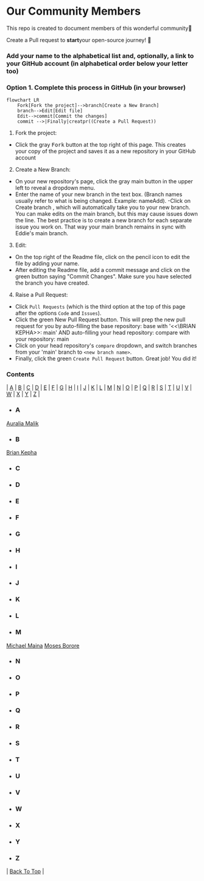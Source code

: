 # Our Community Members
This repo is created to document members of this wonderful community🚀


Create a Pull request to **start**your  open-source journey! 🎉

### Add your name to the alphabetical list and, optionally, a link to your GitHub account (in alphabetical order below your letter too)

### Option 1. Complete this process in GitHub (in your browser)
```mermaid
flowchart LR
    Fork[Fork the project]-->branch[Create a New Branch]
    branch-->Edit[Edit file]
    Edit-->commit[Commit the changes]
    commit -->|Finally|creatpr((Create a Pull Request))
```

1. Fork the project:

- Click the gray <kbd>Fork</kbd> button at the top right of this page. This creates your copy of the project and saves it as a new repository in your GitHub account

2. Create a New Branch:

- On your new repository's page, click the gray main button in the upper left to reveal a dropdown menu.
- Enter the name of your new branch in the text box. (Branch names usually refer to what is being changed. Example: nameAdd).
-Click on Create branch <new branch name>, which will automatically take you to your new branch. You can make edits on the main branch, but this may cause issues down the line. The best practice is to create a new branch for each separate issue you work on. That way your main branch remains in sync with Eddie's main branch.

3. Edit:

- On the top right of the Readme file, click on the pencil icon to edit the file by adding your name.
- After editing the Readme file, add a commit message and click on the green button saying "Commit Changes". Make sure you have selected the branch you have created.

4. Raise a Pull Request:

- Click `Pull Requests` (which is the third option at the top of this page after the options `Code` and `Issues`).
- Click the green New Pull Request button. This will prep the new pull request for you by auto-filling the base repository: base with '<<\BRIAN KEPHA>>: main' AND auto-filling your head repository: compare with your repository: main
- Click on your head repository's `compare` dropdown, and switch branches from your 'main' branch to `<new branch name>`.
- Finally, click the green `Create Pull Request` button. Great job! You did it!


### **Contents**
| [A](#a) | [B](#b) | [C](#c) | [D](#d) | [E](#e) | [F](#f) | [G](#g) | [H](#h) | [I](#i) | [J](#j) | [K](#k) | [L](#l) | [M](#m) | [N](#n) | [O](#o)
| [P](#p) | [Q](#q) | [R](#r) | [S](#s) | [T](#t) | [U](#u) | [V](#v) | [W](#w) | [X](#x) | [Y](#y) | [Z](#z) |

- ### **A**
[Auralia Malik](https://github.com/AURALIA-MALIK)
- ### **B**
[Brian Kepha](https://github.com/AngelofVerdant)
- ### **C**
- ### **D**
- ### **E**
- ### **F**
- ### **G**
- ### **H**
- ### **I**
- ### **J**
- ### **K**
- ### **L**
- ### **M**
[Michael Maina](https://github.com/mmmyykkeee)
[Moses Borore](https://github.com/mosesborore)
- ### **N**
- ### **O**
- ### **P**
- ### **Q**
- ### **R**
- ### **S**
- ### **T**
- ### **U**
- ### **V**
- ### **W**
- ### **X**
- ### **Y**
- ### **Z**

| [Back To Top](#contents) |
